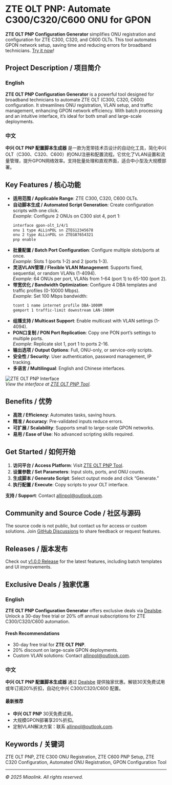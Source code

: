 # ZTE OLT PNP: Automate C300/C320/C600 ONU for GPON

**ZTE OLT PNP Configuration Generator** simplifies ONU registration and configuration for ZTE C300, C320, and C600 OLTs. This tool automates GPON network setup, saving time and reducing errors for broadband technicians. [Try it now](https://www.miaolink.cn/index.php/2025/06/03/zte_pnp/)!

## Project Description / 项目简介

### English
**ZTE OLT PNP Configuration Generator** is a powerful tool designed for broadband technicians to automate ZTE OLT (C300, C320, C600) configuration. It streamlines ONU registration, VLAN setup, and traffic management, enhancing GPON network efficiency. With batch processing and an intuitive interface, it’s ideal for both small and large-scale deployments.

### 中文
**中兴 OLT PNP 配置脚本生成器** 是一款为宽带技术员设计的自动化工具，简化中兴 OLT（C300、C320、C600）的ONU注册和配置流程。它优化了VLAN设置和流量管理，提升GPON网络效率。支持批量处理和直观界面，适合中小型及大规模部署。

## Key Features / 核心功能

- **适用范围 / Applicable Range**: ZTE C300, C320, C600 OLTs.
- **自动脚本生成 / Automated Script Generation**: Create configuration scripts with one click.  
  *Example*: Configure 2 ONUs on C300 slot 4, port 1:  
  ```bash
  interface gpon-olt_1/4/1
  onu 1 type ALLinPOL sn ZTEG12345678
  onu 2 type ALLinPOL sn ZTEG87654321
  pnp enable
  ```
- **批量配置 / Batch Port Configuration**: Configure multiple slots/ports at once.  
  *Example*: Slots 1 (ports 1-2) and 2 (ports 1-3).
- **灵活VLAN管理 / Flexible VLAN Management**: Supports fixed, sequential, or random VLANs (1-4094).  
  *Example*: 64 ONUs per port, VLANs from 1-64 (port 1) to 65-100 (port 2).
- **带宽优化 / Bandwidth Optimization**: Configure 4 DBA templates and traffic profiles (0-10000 Mbps).  
  *Example*: Set 100 Mbps bandwidth:  
  ```bash
  tcont 1 name internet profile DBA-1000M
  gemport 1 traffic-limit downstream LAN-1000M
  ```
- **组播支持 / Multicast Support**: Enable multicast with VLAN settings (1-4094).
- **PON口复制 / PON Port Replication**: Copy one PON port’s settings to multiple ports.  
  *Example*: Replicate slot 1, port 1 to ports 2-16.
- **输出选项 / Output Options**: Full, ONU-only, or service-only scripts.
- **安全性 / Security**: User authentication, password management, IP tracking.
- **多语言 / Multilingual**: English and Chinese interfaces.

![ZTE OLT PNP Interface](https://via.placeholder.com/800x400?text=ZTE+OLT+PNP+Tool+Interface)  
*View the interface at [ZTE OLT PNP Tool](https://www.miaolink.cn/index.php/2025/06/03/zte_pnp/).*

## Benefits / 优势

- **高效 / Efficiency**: Automates tasks, saving hours.
- **精准 / Accuracy**: Pre-validated inputs reduce errors.
- **可扩展 / Scalability**: Supports small to large-scale GPON networks.
- **易用 / Ease of Use**: No advanced scripting skills required.

## Get Started / 如何开始

1. **访问平台 / Access Platform**: Visit [ZTE OLT PNP Tool](https://www.miaolink.cn/index.php/2025/06/03/zte_pnp/).  
2. **设置参数 / Set Parameters**: Input slots, ports, and ONU counts.  
3. **生成脚本 / Generate Script**: Select output mode and click “Generate.”  
4. **执行配置 / Execute**: Copy scripts to your OLT interface.  

**支持 / Support**: Contact [allinpol@outlook.com](mailto:allinpol@outlook.com).

## Community and Source Code / 社区与源码

The source code is not public, but contact us for access or custom solutions. Join [GitHub Discussions](https://github.com/miaolink/ZTE_OLT_PNP/discussions) to share feedback or request features.

## Releases / 版本发布
Check out [v1.0.0 Release](https://github.com/miaolink/ZTE_OLT_PNP/releases/tag/v1.0.0) for the latest features, including batch templates and UI improvements.

## Exclusive Deals / 独家优惠

### English
**ZTE OLT PNP Configuration Generator** offers exclusive deals via [Dealsbe](https://dealsbe.com/zte-olt-pnp). Unlock a 30-day free trial or 20% off annual subscriptions for ZTE C300/C320/C600 automation.

#### Fresh Recommendations
- 30-day free trial for **ZTE OLT PNP**.
- 20% discount on large-scale GPON deployments.
- Custom VLAN solutions: Contact [allinpol@outlook.com](mailto:allinpol@outlook.com).


### 中文
**中兴 OLT PNP 配置脚本生成器** 通过 [Dealsbe](https://dealsbe.com/zte-olt-pnp) 提供独家优惠。解锁30天免费试用或年订阅20%折扣，自动化中兴 C300/C320/C600 配置。

#### 最新推荐
- **中兴 OLT PNP** 30天免费试用。
- 大规模GPON部署享20%折扣。
- 定制VLAN解决方案：联系 [allinpol@outlook.com](mailto:allinpol@outlook.com).


## Keywords / 关键词
ZTE OLT PNP, ZTE C300 ONU Registration, ZTE C600 PNP Setup, ZTE C320 Configuration, Automated ONU Registration, GPON Configuration Tool

---

*© 2025 Miaolink. All rights reserved.*
